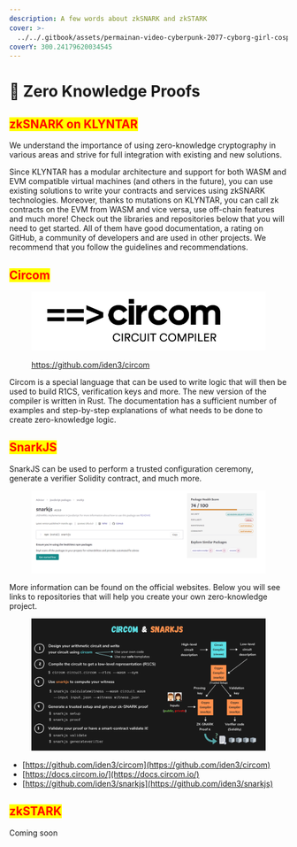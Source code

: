 ```yaml
---
description: A few words about zkSNARK and zkSTARK
cover: >-
  ../../.gitbook/assets/permainan-video-cyberpunk-2077-cyborg-girl-cosplay-kertas-dinding-2560x1920_27.jpg
coverY: 300.24179620034545
---
```


# 🤔 Zero Knowledge Proofs

## <mark style="color:red;">zkSNARK on KLYNTAR</mark>

We understand the importance of using zero-knowledge cryptography in various areas and strive for full integration with existing and new solutions.

Since KLYNTAR has a modular architecture and support for both WASM and EVM compatible virtual machines (and others in the future), you can use existing solutions to write your contracts and services using zkSNARK technologies. Moreover, thanks to mutations on KLYNTAR, you can call zk contracts on the EVM from WASM and vice versa, use off-chain features and much more! Check out the libraries and repositories below that you will need to get started. All of them have good documentation, a rating on GitHub, a community of developers and are used in other projects. We recommend that you follow the guidelines and recommendations.

## <mark style="color:red;">**Circom**</mark>

<figure><img src="../../.gitbook/assets/image (1) (4).png" alt=""><figcaption><p><a href="https://github.com/iden3/circom">https://github.com/iden3/circom</a></p></figcaption></figure>

Circom is a special language that can be used to write logic that will then be used to build R1CS, verification keys and more. The new version of the compiler is written in Rust. The documentation has a sufficient number of examples and step-by-step explanations of what needs to be done to create zero-knowledge logic.

## <mark style="color:red;">**SnarkJS**</mark>

SnarkJS can be used to perform a trusted configuration ceremony, generate a verifier Solidity contract, and much more.

<figure><img src="../../.gitbook/assets/image (2) (3).png" alt=""><figcaption></figcaption></figure>

More information can be found on the official websites. Below you will see links to repositories that will help you create your own zero-knowledge project.

<figure><img src="../../.gitbook/assets/image (1).png" alt=""><figcaption></figcaption></figure>

* [https://github.com/iden3/circom](https://github.com/iden3/circom)
* [https://docs.circom.io/](https://docs.circom.io/)
* [https://github.com/iden3/snarkjs](https://github.com/iden3/snarkjs)

## <mark style="color:red;">zkSTARK</mark>

Coming soon
